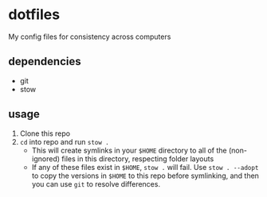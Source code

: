 # dotfiles

My config files for consistency across computers

## dependencies

- git
- stow

## usage

1. Clone this repo
2. `cd` into repo and run `stow .`
   - This will create symlinks in your `$HOME` directory to all of the (non-ignored) files in this directory, respecting folder layouts
   - If any of these files exist in `$HOME`, `stow .` will fail. Use `stow . --adopt` to copy the versions in `$HOME` to this repo before symlinking, and then you can use `git` to resolve differences.
